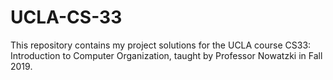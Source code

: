 # UCLA-CS-33
This repository contains my project solutions for the UCLA course CS33: Introduction to Computer Organization, taught by Professor Nowatzki in Fall 2019.
